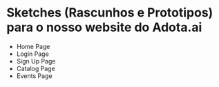 # Sketches (Rascunhos e Prototipos) para o nosso website do Adota.ai
* Home Page
* Login Page
* Sign Up Page
* Catalog Page
* Events Page
